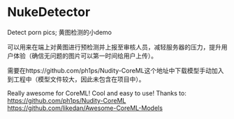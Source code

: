 # NukeDetector
Detect porn pics; 黄图检测的小demo

可以用来在端上对黄图进行预检测并上报至审核人员，减轻服务器的压力，提升用户体验（确信无问题的图片可以第一时间给用户上传）。

需要在https://github.com/ph1ps/Nudity-CoreML这个地址中下载模型手动加入到工程中（模型文件较大，因此未包含在项目中）。

Really awesome for CoreML! Cool and easy to use!
Thanks to:
https://github.com/ph1ps/Nudity-CoreML
https://github.com/likedan/Awesome-CoreML-Models
